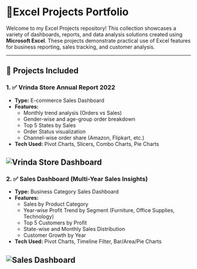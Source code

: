 # 📘Excel Projects Portfolio

Welcome to my Excel Projects repository! This collection showcases a variety of dashboards, reports, and data analysis solutions created using **Microsoft Excel**. These projects demonstrate practical use of Excel features for business reporting, sales tracking, and customer analysis.

---

## 📁 Projects Included

### 1. ✅ Vrinda Store Annual Report 2022
- **Type:** E-commerce Sales Dashboard
- **Features:**
  - Monthly trend analysis (Orders vs Sales)
  - Gender-wise and age-group order breakdown
  - Top 5 States by Sales
  - Order Status visualization
  - Channel-wise order share (Amazon, Flipkart, etc.)
- **Tech Used:** Pivot Charts, Slicers, Combo Charts, Pie Charts

![Vrinda Store Dashboard](./)
---

### 2. ✅ Sales Dashboard (Multi-Year Sales Insights)
- **Type:** Business Category Sales Dashboard
- **Features:**
  - Sales by Product Category
  - Year-wise Profit Trend by Segment (Furniture, Office Supplies, Technology)
  - Top 5 Customers by Profit
  - State-wise and Monthly Sales Distribution
  - Customer Growth by Year
- **Tech Used:** Pivot Charts, Timeline Filter, Bar/Area/Pie Charts

![Sales Dashboard](./SalesDashboard.png)
---
